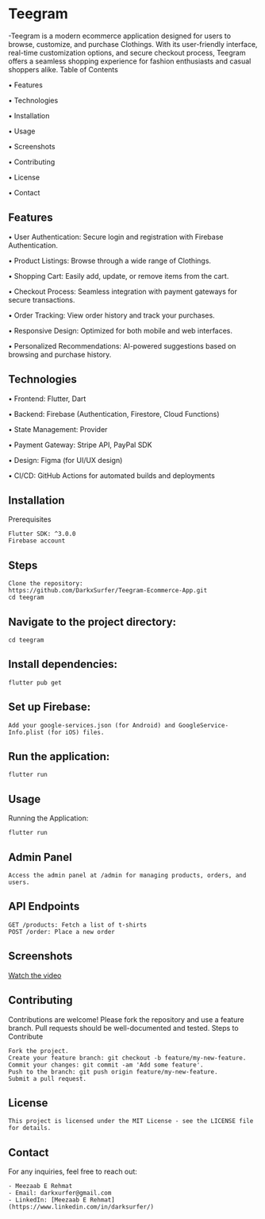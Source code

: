 # Teegram

-Teegram is a modern ecommerce application designed for users to browse, customize, and purchase Clothings. With its user-friendly interface, real-time customization options, and secure checkout process, Teegram offers a seamless shopping experience for fashion enthusiasts and casual shoppers alike.
Table of Contents

• Features

• Technologies

• Installation

• Usage

• Screenshots

• Contributing

• License

• Contact

## Features

• User Authentication: Secure login and registration with Firebase Authentication.

• Product Listings: Browse through a wide range of Clothings.

• Shopping Cart: Easily add, update, or remove items from the cart.

• Checkout Process: Seamless integration with payment gateways for secure transactions.

• Order Tracking: View order history and track your purchases.

• Responsive Design: Optimized for both mobile and web interfaces.

• Personalized Recommendations: AI-powered suggestions based on browsing and purchase history.

## Technologies

• Frontend: Flutter, Dart

• Backend: Firebase (Authentication, Firestore, Cloud Functions)

• State Management: Provider

• Payment Gateway: Stripe API, PayPal SDK

• Design: Figma (for UI/UX design)

• CI/CD: GitHub Actions for automated builds and deployments

## Installation
Prerequisites

    Flutter SDK: ^3.0.0
    Firebase account

## Steps

    Clone the repository:
    https://github.com/DarkxSurfer/Teegram-Ecommerce-App.git
    cd teegram

## Navigate to the project directory:

    cd teegram
    

## Install dependencies:


    flutter pub get

## Set up Firebase:

    Add your google-services.json (for Android) and GoogleService-Info.plist (for iOS) files.

## Run the application:

    flutter run

## Usage
Running the Application:

    flutter run

## Admin Panel

    Access the admin panel at /admin for managing products, orders, and users.

## API Endpoints

    GET /products: Fetch a list of t-shirts
    POST /order: Place a new order

## Screenshots

[Watch the video](https://www.linkedin.com/feed/update/urn:li:activity:7234724974198947840/)


## Contributing

Contributions are welcome! Please fork the repository and use a feature branch. Pull requests should be well-documented and tested.
Steps to Contribute

    Fork the project.
    Create your feature branch: git checkout -b feature/my-new-feature.
    Commit your changes: git commit -am 'Add some feature'.
    Push to the branch: git push origin feature/my-new-feature.
    Submit a pull request.

## License

    This project is licensed under the MIT License - see the LICENSE file for details.
## Contact
For any inquiries, feel free to reach out:

    - Meezaab E Rehmat
    - Email: darkxurfer@gmail.com
    - LinkedIn: [Meezaab E Rehmat](https://www.linkedin.com/in/darksurfer/)
